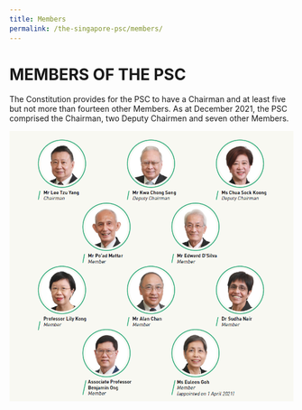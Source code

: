 ```yaml
---
title: Members
permalink: /the-singapore-psc/members/
---
```

# **MEMBERS OF THE PSC**

The Constitution provides for the PSC to have a Chairman and at least five but not more than fourteen other Members. As at December 2021, the PSC comprised the Chairman, two Deputy Chairmen and seven other Members.

![alt text - Members of the PSC](/images/2021Members.PNG)
